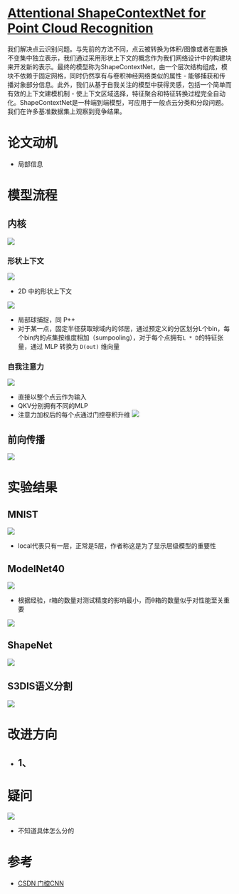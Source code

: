 # [Attentional ShapeContextNet for Point Cloud Recognition](http://tongtianta.site/paper/17417)
我们解决点云识别问题。与先前的方法不同，点云被转换为体积/图像或者在置换不变集中独立表示，我们通过采用形状上下文的概念作为我们网络设计中的构建块来开发新的表示。最终的模型称为ShapeContextNet，由一个层次结构组成，模块不依赖于固定网格，同时仍然享有与卷积神经网络类似的属性 - 能够捕获和传播对象部分信息。此外，我们从基于自我关注的模型中获得灵感，包括一个简单而有效的上下文建模机制 - 使上下文区域选择，特征聚合和特征转换过程完全自动化。ShapeContextNet是一种端到端模型，可应用于一般点云分类和分段问题。我们在许多基准数据集上观察到竞争结果。

# 论文动机
- 局部信息

# 模型流程
## 内核
![](内核.png)
### 形状上下文
![](2D分区.png)
- 2D 中的形状上下文

![](示例.png)
- 局部球捕捉，同 P++
- 对于某一点，固定半径获取球域内的邻居，通过预定义的分区划分L个bin，每个bin内的点集按维度相加（sumpooling），对于每个点拥有`L * D`的特征张量，通过 MLP 转换为 `D(out)` 维向量
### 自我注意力
![](公式1.png)
- 直接以整个点云作为输入
- QKV分别拥有不同的MLP
- 注意力加权后的每个点通过门控卷积升维 ![](门控cnn.png)
## 前向传播
![](模型.png)

# 实验结果
## MNIST
![](实验1.png)
- local代表只有一层，正常是5层，作者称这是为了显示层级模型的重要性
## ModelNet40
![](实验2.png)
- 根据经验，r箱的数量对测试精度的影响最小，而θ箱的数量似乎对性能至关重要

![](实验3.png)
## ShapeNet
![](实验4.png)
## S3DIS语义分割
![](实验5.png)
# 改进方向
- 1、
  - 
# 疑问
![](疑问1.png)
- 不知道具体怎么分的

# 参考
- [CSDN 门控CNN](https://blog.csdn.net/liuchonge/article/details/70238350)
